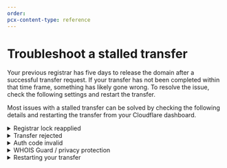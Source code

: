 ```yaml
---
order:
pcx-content-type: reference
---
```


# Troubleshoot a stalled transfer

Your previous registrar has five days to release the domain after a successful transfer request. If your transfer has not been completed within that time frame, something has likely gone wrong. To resolve the issue, check the following settings and restart the transfer.

Most issues with a stalled transfer can be solved by checking the following details and restarting the transfer from your Cloudflare dashboard.

<details>
<summary>Registrar lock reapplied</summary>
<div>

You have reapplied the registrar lock at your current registrar since requesting the transfer. You will need to remove it again to restart the transfer process.

</div>
</details>

<details>
<summary>Transfer rejected</summary>
<div>

Your transfer has been rejected by your previous registrar. There are several reasons for this to happen: 
* You actively rejected the transfer request in the email you received from your registrar or on your registrar’s interface.
* Your registrar determines the domain is not eligible for transfer.
* Some Registrars allow customers to enable a setting to reject all transfer requests.
* In some instances, Registrars may reject the transfer if they suspect malicious behavior.

You will need to restart the transfer and approve the request or contact your current registrar to solve this issue.

</div>
</details>

<details>
<summary>Auth code invalid</summary>
<div>

Your auth code has since changed or been deprecated, and we cannot complete the transfer. Please confirm the code with your current registrar again. We strongly recommend that you cut and paste the auth code provided by your current Registrar.

</div>
</details>

<details>
<summary>WHOIS Guard / privacy protection</summary>
<div>

Some registrars may prohibit transfer requests if you have WHOIS privacy services enabled. You need to first disable those services at your current registrar before you can proceed with the transfer process.

</div>
</details>

<details>
<summary>Restarting your transfer</summary>
<div>

In the Cloudflare Overview page for your domain, you can find the details of your registration in the column on the right side of the page. In the **Domain Registration** card, click **Cancel and Retry**. Once you initiate the retry, you will need to reenter your auth code and confirm your WHOIS information.

</div>
</details>